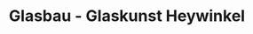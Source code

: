 ---
title: "Glasbau - Glaskunst Heywinkel"
url: /bielefeld/glasbau-glaskunst-heywinkel/
shop: Allgemein
---